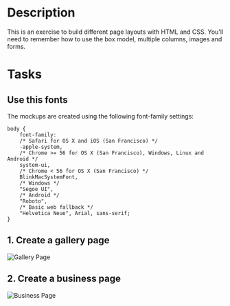 # Description

This is an exercise to build different page layouts with HTML and CSS. You'll need to remember how to use the box model, multiple columns, images and forms.

# Tasks

## Use this fonts

The mockups are created using the following font-family settings:

```
body {
    font-family:
    /* Safari for OS X and iOS (San Francisco) */
    -apple-system,
    /* Chrome >= 56 for OS X (San Francisco), Windows, Linux and Android */
    system-ui,
    /* Chrome < 56 for OS X (San Francisco) */
    BlinkMacSystemFont,
    /* Windows */
    "Segoe UI",
    /* Android */
    "Roboto",
    /* Basic web fallback */
    "Helvetica Neue", Arial, sans-serif;
}
```

## 1. Create a gallery page

![Gallery Page](https://github.com/noreading/dci-fbw5/raw/master/exercises/005-css-box-model/exercise-003/images/album.png)

## 2. Create a business page

![Business Page](https://github.com/noreading/dci-fbw5/raw/master/exercises/005-css-box-model/exercise-003/images/business.png)
